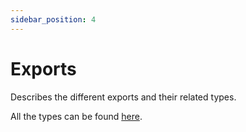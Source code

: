 ```yaml
---
sidebar_position: 4
---
```


# Exports

Describes the different exports and their related types.

All the types can be found [here](https://github.com/ryfylke-react-as/rtk-query-loader/blob/main/src/types.ts).

